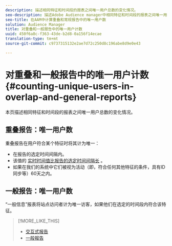 ```yaml
---
description: 描述相同特征和时间段的报表之间唯一用户总数的变化情况。
seo-description: 描述Adobe Audience manager中相同特征和时间段的报表之间唯一用户总数的变化情况
seo-title: 在AAM中计算重叠和常规报告中的唯一用户数
solution: Audience Manager
title: 对重叠和一般报告中的唯一用户计数
uuid: 450f6a8c-f363-43de-b2d8-0a156f14ecae
translation-type: tm+mt
source-git-commit: c9737315132e2ae7d72c250d8c196abe8d9e0e43

---
```



# 对重叠和一般报告中的唯一用户计数{#counting-unique-users-in-overlap-and-general-reports}

本页描述相同特征和时间段的报表之间唯一用户总数的变化情况。

<!-- 

c_unique_user_counts.xml

 -->

## 重叠报告：唯一用户数

重叠报告在用户符合某个特征时将其计为唯一：

* 在报告的选定时间间隔内。
* 该值的 [实时时间值比报告的选定时间间隔长](../features/traits/segment-ttl-explained.md) 。
* 如果在我们的系统中它们被视为活动（即，符合任何其他特征的条件，具有ID同步等）60天之内。

## 一般报告：唯一用户数

“一般信息”报表将站点访问者计为唯一访客，如果他们在选定的时间段内符合该特征。

>[!MORE_LIKE_THIS]
>
>* [交互式报告](../reporting/dynamic-reports/dynamic-reports.md#interactive-and-overlap-reports)
>* [一般报告](../reporting/general-reports.md#general-reports-overview)

